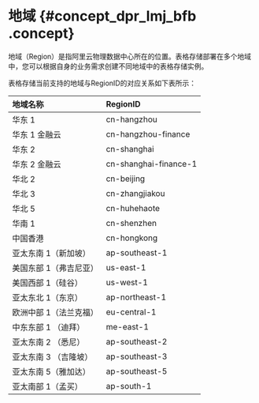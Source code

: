 # 地域 {#concept_dpr_lmj_bfb .concept}

地域（Region）是指阿里云物理数据中心所在的位置。表格存储部署在多个地域中，您可以根据自身的业务需求创建不同地域中的表格存储实例。

表格存储当前支持的地域与RegionID的对应关系如下表所示：

|地域名称|RegionID|
|:---|:-------|
|华东 1|cn-hangzhou|
|华东 1 金融云|cn-hangzhou-finance|
|华东 2|cn-shanghai|
|华东 2 金融云|cn-shanghai-finance-1|
|华北 2|cn-beijing|
|华北 3|cn-zhangjiakou|
|华北 5|cn-huhehaote|
|华南 1|cn-shenzhen|
|中国香港|cn-hongkong|
|亚太东南 1（新加坡）|ap-southeast-1|
|美国东部 1（弗吉尼亚）|us-east-1|
|美国西部 1（硅谷）|us-west-1|
|亚太东北 1（东京）|ap-northeast-1|
|欧洲中部 1（法兰克福）|eu-central-1|
|中东东部 1 （迪拜）|me-east-1|
|亚太东南 2 （悉尼）|ap-southeast-2|
|亚太东南 3 （吉隆坡）|ap-southeast-3|
|亚太东南 5（雅加达）|ap-southeast-5|
|亚太南部 1（孟买）|ap-south-1|

